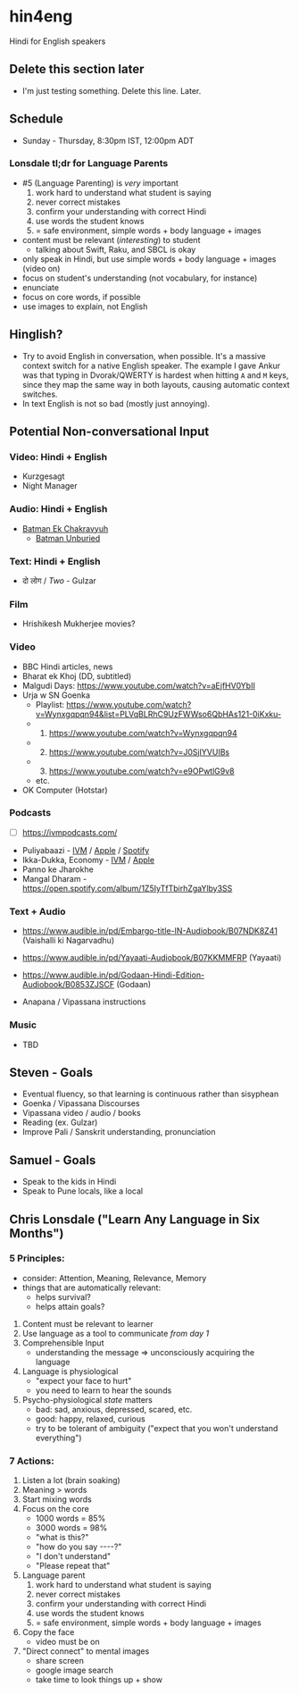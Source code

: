 # hin4eng

Hindi for English speakers

## Delete this section later

* I'm just testing something. Delete this line. Later.

## Schedule

* Sunday - Thursday, 8:30pm IST, 12:00pm ADT

### Lonsdale tl;dr for Language Parents

* #5 (Language Parenting) is _very_ important
    1. work hard to understand what student is saying
    2. never correct mistakes
    3. confirm your understanding with correct Hindi
    4. use words the student knows
    5. = safe environment, simple words + body language + images
* content must be relevant (_interesting_) to student
    * talking about Swift, Raku, and SBCL is okay
* only speak in Hindi, but use simple words + body language + images (video on)
* focus on student's understanding (not vocabulary, for instance)
* enunciate
* focus on core words, if possible
* use images to explain, not English

## Hinglish?

* Try to avoid English in conversation, when possible. It's a massive context switch for a native English speaker. The example I gave Ankur was that typing in Dvorak/QWERTY is hardest when hitting `A` and `M` keys, since they map the same way in both layouts, causing automatic context switches.
* In text English is not so bad (mostly just annoying).

## Potential Non-conversational Input

### Video: Hindi + English

* Kurzgesagt
* Night Manager

### Audio: Hindi + English

* [Batman Ek Chakravyuh](https://open.spotify.com/show/48HxW0llKdgynw5Wysc0eG?si=2872e2b544c94783)
    * [Batman Unburied](https://open.spotify.com/show/3pUWoZ6fC2qA02D3X0CeMb?si=654a9c1e57c345bc)

### Text: Hindi + English

* दो लोग / _Two_ - Gulzar

### Film

* Hrishikesh Mukherjee movies?

### Video

* BBC Hindi articles, news
* Bharat ek Khoj (DD, subtitled)
* Malgudi Days: https://www.youtube.com/watch?v=aEjfHV0YbII
* Urja w SN Goenka
    * Playlist: https://www.youtube.com/watch?v=Wynxgqpqn94&list=PLVqBLRhC9UzFWWso6QbHAs121-0iKxku- 
    * 01. https://www.youtube.com/watch?v=Wynxgqpqn94
    * 02. https://www.youtube.com/watch?v=J0SjIYVUIBs
    * 03. https://www.youtube.com/watch?v=e9OPwtlG9v8
    * etc.
* OK Computer (Hotstar)

### Podcasts

* [ ] https://ivmpodcasts.com/

* Puliyabaazi - [IVM](https://ivmpodcasts.com/ivm-show/puliyabaazi-hindi-podcast-61e571e6adf87e3b1d590b21) / [Apple](https://podcasts.apple.com/ca/podcast/puliyabaazi-hindi-podcast/id1380601120) / [Spotify](https://open.spotify.com/show/5JVXED73qNjIT8n2nNMTFF)
* Ikka-Dukka, Economy - [IVM](https://ivmpodcasts.com/ivm-show/ikka-dukka-economy-61e571e3adf87e3b1d5902ff) / [Apple](https://podcasts.apple.com/au/podcast/ikka-dukka-economy/id1596217950) 
* Panno ke Jharokhe
* Mangal Dharam - https://open.spotify.com/album/1Z5IyTfTbirhZgaYlby3SS

### Text + Audio

* https://www.audible.in/pd/Embargo-title-IN-Audiobook/B07NDK8Z41 (Vaishalli ki Nagarvadhu)
* https://www.audible.in/pd/Yayaati-Audiobook/B07KKMMFRP (Yayaati)
* https://www.audible.in/pd/Godaan-Hindi-Edition-Audiobook/B0853ZJSCF (Godaan)

* Anapana / Vipassana instructions

### Music

* TBD


## Steven - Goals

* Eventual fluency, so that learning is continuous rather than sisyphean
* Goenka / Vipassana Discourses
* Vipassana video / audio / books
* Reading (ex. Gulzar)
* Improve Pali / Sanskrit understanding, pronunciation

## Samuel - Goals

* Speak to the kids in Hindi
* Speak to Pune locals, like a local


## Chris Lonsdale ("Learn Any Language in Six Months")

### 5 Principles:

* consider: Attention, Meaning, Relevance, Memory
* things that are automatically relevant:
    * helps survival?
    * helps attain goals?

1. Content must be relevant to learner
2. Use language as a tool to communicate _from day 1_
3. Comprehensible Input 
    * understanding the message => unconsciously acquiring the language
4. Language is physiological
    * "expect your face to hurt"
    * you need to learn to hear the sounds
5. Psycho-physiological _state_ matters
    * bad: sad, anxious, depressed, scared, etc.
    * good: happy, relaxed, curious
    * try to be tolerant of ambiguity ("expect that you won't understand everything")

### 7 Actions:

1. Listen a lot (brain soaking)
2. Meaning > words
3. Start mixing words
4. Focus on the core
    * 1000 words = 85%
    * 3000 words = 98%
    * "what is this?"
    * "how do you say ----?"
    * "I don't understand"
    * "Please repeat that"
5. Language parent
    1. work hard to understand what student is saying
    2. never correct mistakes
    3. confirm your understanding with correct Hindi
    4. use words the student knows
    5. = safe environment, simple words + body language + images
6. Copy the face
    * video must be on
7. "Direct connect" to mental images
    * share screen
    * google image search
    * take time to look things up + show
